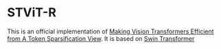 # STViT-R
This is an official implementation of [Making Vision Transformers Efficient from A Token Sparsification View](https://arxiv.org/pdf/2303.08685.pdf). It is based on [Swin Transformer](https://github.com/SwinTransformer/Swin-Transformer-Object-Detection)



